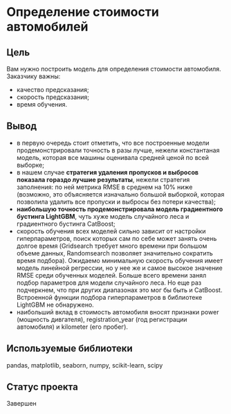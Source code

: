 # Определение стоимости автомобилей
## Цель
Вам нужно построить модель для определения стоимости автомобиля. Заказчику важны:
* качество предсказания;
* скорость предсказания;
* время обучения.

## Вывод
 * в первую очередь стоит отметить, что все построенные модели продемонстрировали точность в разы лучше, нежели константаная модель, которая все машины оценивала средней ценой по всей выборке;
 * в нашем случае **стратегия удаления пропусков и выбросов показала гораздо лучшие результаты**, нежели стратегия заполнения: по ней метрика RMSE в среднем на 10% ниже (возможно, это объясняется изначально большой выборкой, которая позволила удалить все пропуски и выбросы без потери качества);
 * **наибольшую точность продемонстрировала модель градиентного бустинга LightGBM**, чуть хуже модель случайного леса и градиентного бустинга CatBoost;
 * скорость обучения всех моделей сильно зависит от настройки гиперпараметров, поиск которых сам по себе может занять очень  долгое время (Gridsearch требует много времени при большом объеме данных, Randomsearch позволяет значительно сократить время подбора). Ожидаемо минимальную скорость обучения имеет модель линейной регрессии, но у нее же и самое высокое значение RMSE среди обученных моделей. Больше всего времени занял подбор параметров для модели случайного леса. Но еще раз подчеркнем, что при других диапазонах это мог бы быть и CatBoost. Встроенной функции подбора гиперпараметров в библиотеке LightGBM не обнаружено.
 * наибольший вклад в стоимость автомобиля вносят признаки power (мощность дивгателя), registration_year (год регистрации автомобиля) и kilometer (его пробег).

## Используемые библиотеки
pandas, matplotlib, seaborn, numpy, scikit-learn, scipy

## Статус проекта
Завершен


